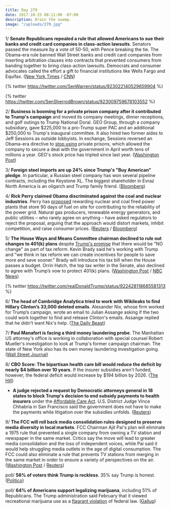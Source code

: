 ```yaml
---
title: Day 279
date: 2017-10-25 08:11:00 -07:00
description: Drain the swamp.
image: "/uploads/279.jpg"
---
```


1/ **Senate Republicans repealed a rule that allowed Americans to sue their banks and credit card companies in class-action lawsuits**. Senators passed the measure by a vote of 50-50, with Pence breaking the tie. The Obama-era rule banned Wall Street banks and credit card companies from inserting arbitration clauses into contracts that prevented consumers from banding together to bring class-action lawsuits. Democrats and consumer advocates called the effort a gift to financial institutions like Wells Fargo and Equifax. ([New York Times](https://www.nytimes.com/2017/10/24/business/senate-vote-wall-street-regulation.html) / [CNN](http://www.cnn.com/2017/10/24/politics/senate-cfpb-arbitration-repeal/index.html))

{% twitter https://twitter.com/SenWarren/status/923022140529659904 %}

{% twitter https://twitter.com/SenSherrodBrown/status/923009759678103552 %}

2/ **Business is booming for a private prison company after it contributed to Trump's campaign** and moved its company meetings, dinner receptions, and golf outings to Trump National Doral. GEO Group, through a company subsidiary, gave $225,000 to a pro-Trump super PAC and an additional $250,000 to Trump's inaugural committee. It also hired two former aides to Jeff Sessions as outside lobbyists. In exchange, Sessions reversed an Obama-era directive to [stop using](https://whatthefuckjusthappenedtoday.com/2017/02/24/Day-36/#7-justice-department-will-use-privat) private prisons, which allowed the company to secure a deal with the government in April worth tens of millions a year. GEO's stock price has tripled since last year. ([Washington Post](https://www.washingtonpost.com/politics/with-business-booming-under-trump-private-prison-giant-gathers-at-presidents-resort/2017/10/25/b281d32c-adee-11e7-a908-a3470754bbb9_story.html))

3/ **Foreign steel imports are up 24% since Trump's "Buy American" pledge**. In particular, a Russian steel company has won several pipeline contracts, including the Keystone XL. The biggest shareholder in Evraz North America is an oligarch and Trump family friend. ([Bloomberg](https://www.bloomberg.com/news/articles/2017-10-25/under-trump-made-in-america-is-losing-out-to-russian-steel))

4/ **Rick Perry claimed Obama discriminated against the coal and nuclear industries**. Perry has [proposed](https://www.reuters.com/article/us-usa-electricity-grid-ferc/plan-to-support-coal-nuclear-divides-u-s-energy-industry-idUSKBN1CT052) rewarding nuclear and coal fired power plants that store 90 days of fuel on site for contributing to the reliability of the power grid. Natural gas producers, renewable energy generators, and public utilities – who rarely agree on anything – have asked regulators to reject the proposal, arguing that the approach would distort markets, inhibit competition, and raise consumer prices. ([Reuters](https://www.reuters.com/article/us-usa-energy/obama-discriminated-against-coal-nuclear-u-s-energy-secretary-idUSKBN1CU1BO) / [Bloomberg](https://www.bloomberg.com/news/articles/2017-10-23/largest-u-s-grid-operator-opposes-perry-s-plan-to-save-coal))

5/ **The House Ways and Means Committee chairman declined to rule out changes to 401(k) plans** despite [Trump's promise](https://whatthefuckjusthappenedtoday.com/2017/10/23/day-277/#6-trump-dismissed-the-house-republic) that there would be "NO change" as part of tax reform. Kevin Brady said he's working with Trump and "we think in tax reform we can create incentives for people to save more and save sooner." Brady will introduce his tax bill when the House passes a budget. Orrin Hatch, the top tax writer in the Senate, also declined to agree with Trump’s vow to protect 401(k) plans. ([Washington Post](https://www.washingtonpost.com/news/business/wp/2017/10/25/house-gop-tax-leader-threatens-to-break-trumps-promise-not-to-change-401k-rules/) / [NBC News](https://www.nbcnews.com/politics/congress/key-republican-opens-door-401-k-change-despite-trump-tweet-n814136))

{% twitter https://twitter.com/realDonaldTrump/status/922428118685581313 %}

6/ **The head of Cambridge Analytica tried to work with Wikileaks to find Hillary Clinton’s 33,000 deleted emails**. Alexander Nix, whose firm worked for Trump’s campaign, wrote an email to Julian Assange asking if the two could work together to find and release Clinton's emails. Assange replied that he didn't want Nix's help. ([The Daily Beast](https://www.thedailybeast.com/trump-data-guru-i-tried-to-team-up-with-julian-assange))

7/ **Paul Manafort is facing a third money laundering probe**. The Manhattan US attorney's office is working in collaboration with special counsel Robert Mueller's investigation to look at Trump's former campaign chairman. The state of New York also has its own money laundering investigation going. ([Wall Street Journal](https://www.wsj.com/articles/former-trump-campaign-chairman-paul-manafort-faces-another-money-laundering-probe-1508888106))

8/ **CBO Score: The bipartisan health care bill would reduce the deficit by nearly $4 billion over 10 years**. If the insurer subsidies aren't funded,  however, the federal deficit would increase by $194 billion by 2026. ([The Hill](http://thehill.com/policy/healthcare/357091-cbo-bipartisan-deal-would-reduce-deficit-by-4-billion))

* **A judge rejected a request by Democratic attorneys general in 18 states to block Trump's decision to end subsidy payments to health insurers** under the <a href="{{ site.url }}{{ site.baseurl }}/trump-health-care/">Affordable Care Act</a>. U.S. District Judge Vince Chhabria in San Francisco said the government does not have to make the payments while litigation over the subsidies unfolds. ([Reuters](https://www.reuters.com/article/us-usa-healthcare-ruling/judge-rejects-bid-by-18-u-s-states-to-revive-obamacare-subsidies-idUSKBN1CU2ZZ?il=0))

9/ **The FCC will roll back media consolidation rules designed to preserve media diversity in local markets**. FCC Chairman Ajit Pai's plan will eliminate a 1975 rule that prevented a single company from owning a TV station and newspaper in the same market. Critics say the move will lead to greater media consolidation and the loss of independent voices, while Pai said it would help struggling media outlets in the age of digital consumption. The FCC could also eliminate a rule that prevents TV stations from merging in the same market in order to ensure a variety of perspectives on the air. ([Washington Post](https://www.washingtonpost.com/news/the-switch/wp/2017/10/25/the-fcc-plans-to-roll-back-some-of-its-biggest-rules-against-media-consolidation/) / [Reuters](https://www.reuters.com/article/us-usa-fcc-media/fcc-to-loosen-tv-newspaper-ownership-rules-idUSKBN1CU2TD))

poll/ **56% of voters think Trump is reckless**. 35% say Trump is honest. ([Politico](http://www.politico.com/story/2017/10/25/trump-poll-reckless-honest-244126))

poll/ **64% of Americans support legalizing marijuana**, including 51% of Republicans. The Trump administration said February that it viewed recreational marijuana use as a [flagrant violation](https://whatthefuckjusthappenedtoday.com/2017/02/24/Day-36/#8-trump-administration-signals-a-pos) of federal law. ([Gallup](http://news.gallup.com/poll/221018/record-high-support-legalizing-marijuana.aspx))